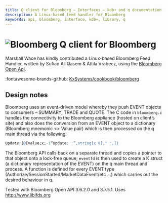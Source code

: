 ```yaml
---
title: Q client for Bloomberg – Interfaces – kdb+ and q documentation
description: A Linux-based feed handler for Bloomberg
keywords: api, bloomberg, interface, kdb+, library, q
---
```

# ![Bloomberg](img/bloomberg.png) Q client for Bloomberg




Marshall Wace has kindly contributed a Linux-based Bloomberg Feed Handler, written by Sufian Al-Qasem & Attila Vrabecz, using the [Bloomberg Open Api](https://www.bloomberg.com/professional/support/api-library/). 

:fontawesome-brands-github: 
[KxSystems/cookbook/bloomberg](https://github.com/KxSystems/cookbook/tree/master/bloomberg)


## Design notes

Bloomberg uses an event-driven model whereby they push EVENT objects to consumers – SUMMARY, TRADE and QUOTE. The C code in `bloomberg.c` handles the connectivity to the Bloomberg appliance (hosted on client’s site) and also does the conversion from an EVENT object to a dictionary (Bloomberg mnemonic &lt;&gt; Value pair) which is then processed on the q main thread via the following:

```q
Update:{@[value;x;-1“Update: '”,string[x 0]," ",]}
```

The Bloomberg API calls back on a separate thread and copies a pointer to that object onto a lock-free queue; `eventfd` is then used to create a K struct (a dictionary representation of the EVENT) on the q main thread and process. A function is defined for every EVENT type (Authorize/SessionStarted/MarketDataEvent/etc …) which carries out the desired behaviour in q.

Tested with Bloomberg Open API 3.6.2.0 and 3.7.5.1. Uses <http://www.liblfds.org>
